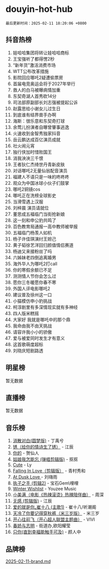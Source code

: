 # douyin-hot-hub

`最后更新时间：2025-02-11 18:20:06 +0800`

## 抖音热榜

1. 娃哈哈集团将转让娃哈哈商标
1. 王宝强听了都得愣2秒
1. “新年货”激活消费市场
1. WTT公布改革措施
1. 影院回应哪吒2疑遭偷票房
1. 首届电竞奥运会将于2027年举行
1. 救人的白马被曝病情加重
1. 东契奇湖人首秀砍14分
1. 司法部原副部长刘志强被提起公诉
1. 赵露思给小谢女儿过生日
1. 到底谁有结界兽手办啊
1. 海斯：很乐意和东契奇打球
1. 余莺儿扮演者自曝曾肇事逃逸
1. 火速收到金智秀独家抖音
1. 岳云鹏达成百亿演员成就
1. 社火闹元宵
1. 独行侠加时惜败国王
1. 消我泱泱三千恨
1. 王者狄仁杰绮世丹青新皮肤
1. 对话哪吒2无量仙翁配音演员
1. 福建人不语只是一味的咚咚咚
1. 观众为中国冰球小伙子们鼓掌
1. 哪吒2铜镜cos
1. 哪吒正在洗榜全球影史
1. 当滑雪遇上汉服
1. 刘梓晨 演员请就位
1. 董思成五福临门当街抢新娘
1. 这一刻和申公豹共鸣了
1. 百色教育局通报一高中教师被举报
1. 五福临门杨羡人如机
1. 杨子许佳琪演纣王妲己
1. 黄子韬徐艺洋回归颜值情侣赛道
1. 杨迪又来接粉丝了吗
1. 六姊妹老四倒追离婚男
1. 海外华人为哪吒2打call
1. 你的寒假余额已不足
1. 测测情人节你会怎么过
1. 愿你三冬暖愿你春不寒
1. 外国人评电影哪吒2
1. 建议普及徐州这一口
1. 小猫模仿申小豹挑战
1. 柯淳剧里有多深情现实就有多神经
1. 四人版米糕摇
1. 大家好 我就是哪吒中的那个鼎
1. 我命由我不由天挑战
1. 请容许我小小的骄傲
1. 爱与被爱同时发生才有意义
1. 这首歌萌度超标
1. 刘晓庆短剧路透

## 明星榜

暂无数据

## 直播榜

暂无数据

## 音乐榜

1. [消散对白(圆梦版)](https://sf5-hl-cdn-tos.douyinstatic.com/obj/tos-cn-ve-2774/og4jB5I5IizzoZVAAAzWgBMAsMDWoArfwBOiFs) - 丁禹兮
1. [锈（给你的情诗生了锈）](https://sf5-hl-cdn-tos.douyinstatic.com/obj/tos-cn-ve-2774/o8a1PBtVqIYbPEGK6e5A4egedVMdm3fCIz6bbE) - 江辰
1. [你的](https://sf5-hl-cdn-tos.douyinstatic.com/obj/tos-cn-ve-2774/oYuIeKf42jB7sEV6B2upMdpYAgfrQWj0FeRegh) - 贺仙人
1. [姑娘我怎能忘 (弹唱剪辑版)](https://sf5-hl-cdn-tos.douyinstatic.com/obj/tos-cn-ve-2774/okamwrBGEMz6illuEofAsMV4yzF5tVWbBiA5AI) - 抠抠
1. [Cute](https://sf5-hl-cdn-tos.douyinstatic.com/obj/tos-cn-ve-2774/o4IbIzHWKAAB4wsS5qMBRiiAlEBGTpQRNfFvuo) - Ly
1. [Falling In Love（剪辑版）](https://sf5-hl-cdn-tos.douyinstatic.com/obj/tos-cn-ve-2774/o8ajpA8zzgBPahbBIO8AcKGBLJezFCRd1wfP9f) - 青村秀和
1. [ At Dusk  Love ](https://sf5-hl-cdn-tos.douyinstatic.com/obj/tos-cn-ve-2774/o8CrpCf5CaYgI4ZrtQgMQAFEfuGqNnRSDQAPBc) - 刘嗨雨
1. [执子之手 (剪辑2)](https://sf5-hl-cdn-tos.douyinstatic.com/obj/tos-cn-ve-2774/oUoZLQjCc31XzqsBnBQUNgeKtYPBcgbFDwtfcu) - 宝石Gem\哩哩
1. [Winter Wishlist](https://sf5-hl-cdn-tos.douyinstatic.com/obj/tos-cn-ve-2774/oIIgUOeamCFCVAzxN6MFRLIBlLGpUqQxeeHrLE) - Youzee Music
1. [小美满（电影《热辣滚烫》热辣陪伴曲）](https://sf5-hl-cdn-tos.douyinstatic.com/obj/tos-cn-ve-2774/o0GAn2lSgfZIDUgtevCGDQYnFg4CwnrBaxbTZL) - 周深
1. [无感 (剪辑版)](https://sf5-hl-cdn-tos.douyinstatic.com/obj/tos-cn-ve-2774/o0eIsUzJBDlQaQFC5OFlgbMEZC1TFYBftOBn6p) - 江辰
1. [爱的就是你_崔十八 (主歌1)](https://sf5-hl-cdn-tos.douyinstatic.com/obj/tos-cn-ve-2774/oI5BO5DhFZ6UTcNCnZaOCBLtZ7WIMQGfgnXf5E) - 崔十八/听潮阁
1. [天冷了你要记得穿秋裤（米三岁版）](https://sf5-hl-cdn-tos.douyinstatic.com/obj/tos-cn-ve-2774/oQlIwVIDWiZ6BQilAorS7MA0AgCkQDvcZAdm1) - 米三岁
1. [开心往前飞（开心超人联盟主题曲）](https://sf5-hl-cdn-tos.douyinstatic.com/obj/tos-cn-ve-2774/9d8fb7c82cf1421fb93a9fe925275e0a) - VIVI
1. [春娇与志明](https://sf5-hl-cdn-tos.douyinstatic.com/obj/tos-cn-ve-2774/e530d8fceb7044b39707d7f9ff54add1) - 街道办,欧阳耀莹
1. [只你(直到幸福能触手可及)](https://sf5-hl-cdn-tos.douyinstatic.com/obj/tos-cn-ve-2774/o0lBkRDzFTeaVSUz3ZZSCBVtZ5DIMQGfgmEAuE) - 颜人中

## 品牌榜

[2025-02-11-brand.md](2025-02-11-brand.md)
